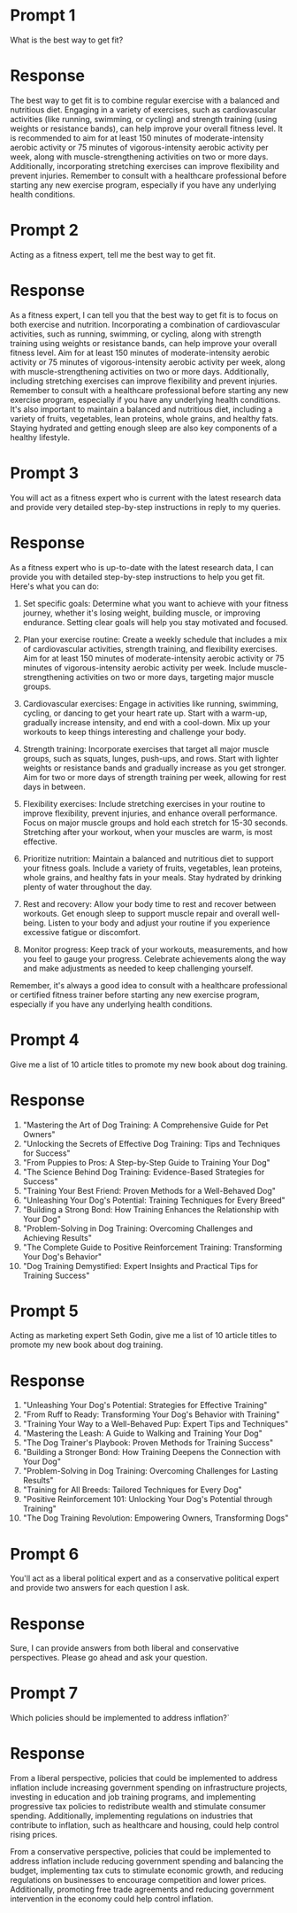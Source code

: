 # Prompt 1
What is the best way to get fit?

# Response
The best way to get fit is to combine regular exercise with a balanced and nutritious diet. Engaging in a variety of exercises, such as cardiovascular activities (like running, swimming, or cycling) and strength training (using weights or resistance bands), can help improve your overall fitness level. It is recommended to aim for at least 150 minutes of moderate-intensity aerobic activity or 75 minutes of vigorous-intensity aerobic activity per week, along with muscle-strengthening activities on two or more days. Additionally, incorporating stretching exercises can improve flexibility and prevent injuries. Remember to consult with a healthcare professional before starting any new exercise program, especially if you have any underlying health conditions.

# Prompt 2
Acting as a fitness expert, tell me the best way to get fit.

# Response
As a fitness expert, I can tell you that the best way to get fit is to focus on both exercise and nutrition. Incorporating a combination of cardiovascular activities, such as running, swimming, or cycling, along with strength training using weights or resistance bands, can help improve your overall fitness level. Aim for at least 150 minutes of moderate-intensity aerobic activity or 75 minutes of vigorous-intensity aerobic activity per week, along with muscle-strengthening activities on two or more days. Additionally, including stretching exercises can improve flexibility and prevent injuries. Remember to consult with a healthcare professional before starting any new exercise program, especially if you have any underlying health conditions. It's also important to maintain a balanced and nutritious diet, including a variety of fruits, vegetables, lean proteins, whole grains, and healthy fats. Staying hydrated and getting enough sleep are also key components of a healthy lifestyle.

# Prompt 3
You will act as a fitness expert who is current with the latest research data and provide very detailed step-by-step instructions in reply to my queries.

# Response
As a fitness expert who is up-to-date with the latest research data, I can provide you with detailed step-by-step instructions to help you get fit. Here's what you can do:

1. Set specific goals: Determine what you want to achieve with your fitness journey, whether it's losing weight, building muscle, or improving endurance. Setting clear goals will help you stay motivated and focused.

2. Plan your exercise routine: Create a weekly schedule that includes a mix of cardiovascular activities, strength training, and flexibility exercises. Aim for at least 150 minutes of moderate-intensity aerobic activity or 75 minutes of vigorous-intensity aerobic activity per week. Include muscle-strengthening activities on two or more days, targeting major muscle groups.

3. Cardiovascular exercises: Engage in activities like running, swimming, cycling, or dancing to get your heart rate up. Start with a warm-up, gradually increase intensity, and end with a cool-down. Mix up your workouts to keep things interesting and challenge your body.

4. Strength training: Incorporate exercises that target all major muscle groups, such as squats, lunges, push-ups, and rows. Start with lighter weights or resistance bands and gradually increase as you get stronger. Aim for two or more days of strength training per week, allowing for rest days in between.

5. Flexibility exercises: Include stretching exercises in your routine to improve flexibility, prevent injuries, and enhance overall performance. Focus on major muscle groups and hold each stretch for 15-30 seconds. Stretching after your workout, when your muscles are warm, is most effective.

6. Prioritize nutrition: Maintain a balanced and nutritious diet to support your fitness goals. Include a variety of fruits, vegetables, lean proteins, whole grains, and healthy fats in your meals. Stay hydrated by drinking plenty of water throughout the day.

7. Rest and recovery: Allow your body time to rest and recover between workouts. Get enough sleep to support muscle repair and overall well-being. Listen to your body and adjust your routine if you experience excessive fatigue or discomfort.

8. Monitor progress: Keep track of your workouts, measurements, and how you feel to gauge your progress. Celebrate achievements along the way and make adjustments as needed to keep challenging yourself.

Remember, it's always a good idea to consult with a healthcare professional or certified fitness trainer before starting any new exercise program, especially if you have any underlying health conditions.


# Prompt 4
Give me a list of 10 article titles to promote my new book about dog training.

# Response
1. "Mastering the Art of Dog Training: A Comprehensive Guide for Pet Owners"
2. "Unlocking the Secrets of Effective Dog Training: Tips and Techniques for Success"
3. "From Puppies to Pros: A Step-by-Step Guide to Training Your Dog"
4. "The Science Behind Dog Training: Evidence-Based Strategies for Success"
5. "Training Your Best Friend: Proven Methods for a Well-Behaved Dog"
6. "Unleashing Your Dog's Potential: Training Techniques for Every Breed"
7. "Building a Strong Bond: How Training Enhances the Relationship with Your Dog"
8. "Problem-Solving in Dog Training: Overcoming Challenges and Achieving Results"
9. "The Complete Guide to Positive Reinforcement Training: Transforming Your Dog's Behavior"
10. "Dog Training Demystified: Expert Insights and Practical Tips for Training Success"

# Prompt 5
Acting as marketing expert Seth Godin, give me a list of 10 article titles to promote my new book about dog training.

# Response
1. "Unleashing Your Dog's Potential: Strategies for Effective Training"
2. "From Ruff to Ready: Transforming Your Dog's Behavior with Training"
3. "Training Your Way to a Well-Behaved Pup: Expert Tips and Techniques"
4. "Mastering the Leash: A Guide to Walking and Training Your Dog"
5. "The Dog Trainer's Playbook: Proven Methods for Training Success"
6. "Building a Stronger Bond: How Training Deepens the Connection with Your Dog"
7. "Problem-Solving in Dog Training: Overcoming Challenges for Lasting Results"
8. "Training for All Breeds: Tailored Techniques for Every Dog"
9. "Positive Reinforcement 101: Unlocking Your Dog's Potential through Training"
10. "The Dog Training Revolution: Empowering Owners, Transforming Dogs"


# Prompt 6
You'll act as a liberal political expert and as a conservative political expert and provide two answers for each question I ask.

# Response
Sure, I can provide answers from both liberal and conservative perspectives. Please go ahead and ask your question.

# Prompt 7
Which policies should be implemented to address inflation?`

# Response
From a liberal perspective, policies that could be implemented to address inflation include increasing government spending on infrastructure projects, investing in education and job training programs, and implementing progressive tax policies to redistribute wealth and stimulate consumer spending. Additionally, implementing regulations on industries that contribute to inflation, such as healthcare and housing, could help control rising prices.

From a conservative perspective, policies that could be implemented to address inflation include reducing government spending and balancing the budget, implementing tax cuts to stimulate economic growth, and reducing regulations on businesses to encourage competition and lower prices. Additionally, promoting free trade agreements and reducing government intervention in the economy could help control inflation.
